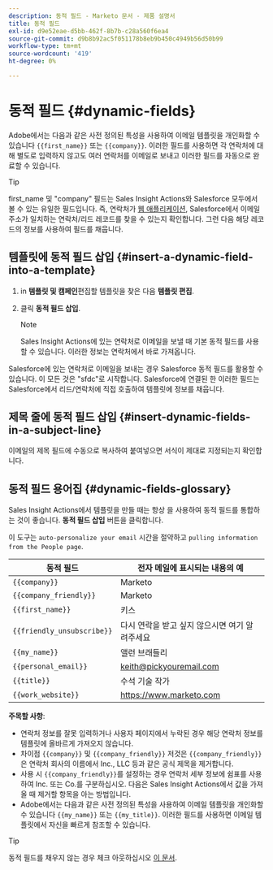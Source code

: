 ```yaml
---
description: 동적 필드 - Marketo 문서 - 제품 설명서
title: 동적 필드
exl-id: d9e52eae-d5bb-462f-8b7b-c28a560f6ea4
source-git-commit: d9b8b92ac5f051178b8eb9b450c4949b56d50b99
workflow-type: tm+mt
source-wordcount: '419'
ht-degree: 0%

---
```


# 동적 필드 {#dynamic-fields}

Adobe에서는 다음과 같은 사전 정의된 특성을 사용하여 이메일 템플릿을 개인화할 수 있습니다 `{{first_name}}` 또는 `{{company}}`. 이러한 필드를 사용하면 각 연락처에 대해 별도로 입력하지 않고도 여러 연락처를 이메일로 보내고 이러한 필드를 자동으로 완료할 수 있습니다.

>[!TIP]
>
>first_name 및 &quot;company&quot; 필드는 Sales Insight Actions와 Salesforce 모두에서 볼 수 있는 유일한 필드입니다. 즉, 연락처가 [웹 애플리케이션](https://toutapp.com/login), Salesforce에서 이메일 주소가 일치하는 연락처/리드 레코드를 찾을 수 있는지 확인합니다. 그런 다음 해당 레코드의 정보를 사용하여 필드를 채웁니다.

## 템플릿에 동적 필드 삽입 {#insert-a-dynamic-field-into-a-template}

1. in **템플릿 및 캠페인**&#x200B;편집할 템플릿을 찾은 다음 **템플릿 편집**.

1. 클릭 **동적 필드 삽입**.

   >[!NOTE]
   >
   >Sales Insight Actions에 있는 연락처로 이메일을 보낼 때 기본 동적 필드를 사용할 수 있습니다. 이러한 정보는 연락처에서 바로 가져옵니다.

Salesforce에 있는 연락처로 이메일을 보내는 경우 Salesforce 동적 필드를 활용할 수 있습니다. 이 모든 것은 &quot;sfdc&quot;로 시작합니다. Salesforce에 연결된 한 이러한 필드는 Salesforce에서 리드/연락처에 직접 호출하여 템플릿에 정보를 채웁니다.

## 제목 줄에 동적 필드 삽입 {#insert-dynamic-fields-in-a-subject-line}

이메일의 제목 필드에 수동으로 복사하여 붙여넣으면 서식이 제대로 지정되는지 확인합니다.

## 동적 필드 용어집 {#dynamic-fields-glossary}

Sales Insight Actions에서 템플릿을 만들 때는 항상 을 사용하여 동적 필드를 통합하는 것이 좋습니다. **동적 필드 삽입** 버튼을 클릭합니다.

이 도구는 `auto-personalize your email` 시간을 절약하고 `pulling information from the People page`.

| 동적 필드 | 전자 메일에 표시되는 내용의 예 |
|---|---|
| `{{company}}` | Marketo |
| `{{company_friendly}}` | Marketo |
| `{{first_name}}` | 키스 |
| `{{friendly_unsubscribe}}` | 다시 연락을 받고 싶지 않으시면 여기 알려주세요 |
| `{{my_name}}` | 앨런 브래들리 |
| `{{personal_email}}` | keith@pickyouremail.com |
| `{{title}}` | 수석 기술 작가 |
| `{{work_website}}` | https://www.marketo.com |

**주목할 사항**:

* 연락처 정보를 잘못 입력하거나 사용자 페이지에서 누락된 경우 해당 연락처 정보를 템플릿에 올바르게 가져오지 않습니다.
* 차이점 `{{company}}` 및 `{{company_friendly}}` 저것은 `{{company_friendly}}` 은 연락처 회사의 이름에서 Inc., LLC 등과 같은 공식 제목을 제거합니다.
* 사용 시 `{{company_friendly}}`를 설정하는 경우 연락처 세부 정보에 쉼표를 사용하여 Inc. 또는 Co.를 구분하십시오. 다음은 Sales Insight Actions에서 값을 가져올 때 제거할 항목을 아는 방법입니다.
* Adobe에서는 다음과 같은 사전 정의된 특성을 사용하여 이메일 템플릿을 개인화할 수 있습니다 `{{my_name}}` 또는 `{{my_title}}`. 이러한 필드를 사용하면 이메일 템플릿에서 자신을 빠르게 참조할 수 있습니다.

>[!TIP]
>
>동적 필드를 채우지 않는 경우 체크 아웃하십시오 [이 문서](/help/marketo/product-docs/marketo-sales-insight/actions/faq/why-arent-my-dynamic-fields-filling-out.md).

